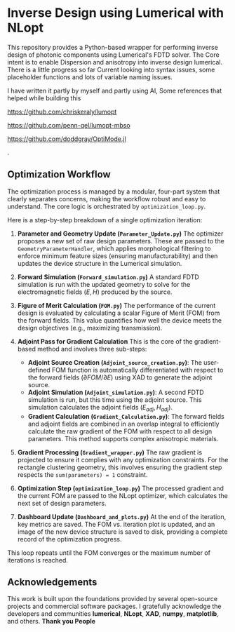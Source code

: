 # Inverse Design using Lumerical with NLopt

This repository provides a Python-based wrapper for performing inverse design of photonic components using Lumerical's FDTD solver. The Core intent is to enable Dispersion and anisotropy into inverse design lumerical. There is a little progress so far Current looking into syntax issues, some placeholder functions and lots of variable naming issues.

I have written it partly by myself and partly using AI, Some references that helped while building this 

https://github.com/chriskeraly/lumopt

https://github.com/penn-qel/lumopt-mbso

https://github.com/doddgray/OptiMode.jl

.
## Optimization Workflow

The optimization process is managed by a modular, four-part system that clearly separates concerns, making the workflow robust and easy to understand. The core logic is orchestrated by `optimization_loop.py`.

Here is a step-by-step breakdown of a single optimization iteration:

1.  **Parameter and Geometry Update (`Parameter_Update.py`)**
    The optimizer proposes a new set of raw design parameters. These are passed to the `GeometryParameterHandler`, which applies morphological filtering to enforce minimum feature sizes (ensuring manufacturability) and then updates the device structure in the Lumerical simulation.

2.  **Forward Simulation (`Forward_simulation.py`)**
    A standard FDTD simulation is run with the updated geometry to solve for the electromagnetic fields ($E, H$) produced by the source.

3.  **Figure of Merit Calculation (`FOM.py`)**
    The performance of the current design is evaluated by calculating a scalar Figure of Merit (FOM) from the forward fields. This value quantifies how well the device meets the design objectives (e.g., maximizing transmission).

4.  **Adjoint Pass for Gradient Calculation**
    This is the core of the gradient-based method and involves three sub-steps:
    * **Adjoint Source Creation (`Adjoint_source_creation.py`)**: The user-defined FOM function is automatically differentiated with respect to the forward fields ($∂FOM/∂E$) using XAD to generate the adjoint source.
    * **Adjoint Simulation (`Adjoint_simulation.py`)**: A second FDTD simulation is run, but this time using the adjoint source. This simulation calculates the adjoint fields ($E_{adj}, H_{adj}$).
    * **Gradient Calculation (`Gradient_Calculation.py`)**: The forward fields and adjoint fields are combined in an overlap integral to efficiently calculate the raw gradient of the FOM with respect to all design parameters. This method supports complex anisotropic materials.

5.  **Gradient Processing (`Gradient_wrapper.py`)**
    The raw gradient is projected to ensure it complies with any optimization constraints. For the rectangle clustering geometry, this involves ensuring the gradient step respects the `sum(parameters) = 1` constraint.

6.  **Optimization Step (`optimization_loop.py`)**
    The processed gradient and the current FOM are passed to the NLopt optimizer, which calculates the next set of design parameters.

7.  **Dashboard Update (`Dashboard_and_plots.py`)**
    At the end of the iteration, key metrics are saved. The FOM vs. iteration plot is updated, and an image of the new device structure is saved to disk, providing a complete record of the optimization progress.

This loop repeats until the FOM converges or the maximum number of iterations is reached.


## Acknowledgements

This work is built upon the foundations provided by several open-source projects and commercial software packages. I gratefully acknowledge the developers and communities **lumerical**, **NLopt**, **XAD**, **numpy**, **matplotlib**, and others. **Thank you People**
 
